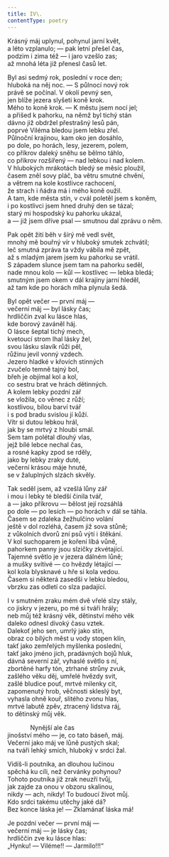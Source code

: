 ```yaml
---
title: IV\.
contentType: poetry
---
```


<section>

Krásný máj uplynul, pohynul jarní květ,  
a léto vzplanulo; ― pak letní přešel čas,  
podzim i zima též ― i jaro vzešlo zas;  
až mnohá léta již přenesl časů let.

Byl asi sedmý rok, poslední v roce den;  
hluboká na něj noc. ― S půlnocí nový rok  
právě se počínal. V okolí pevný sen,  
jen blíže jezera slyšeti koně krok.  
Mého to koně krok. ― K městu jsem nocí jel;  
a přišed k pahorku, na němž byl tichý stán  
dávno již obdržel přestrašný lesů pán,  
poprvé Viléma bledou jsem lebku zřel.  
Půlnoční krajinou, kam oko jen dosáhlo,  
po dole, po horách, lesy, jezerem, polem,  
co příkrov daleký sněhu se bělmo táhlo,  
co příkrov rozšířený ― nad lebkou i nad kolem.  
V hlubokých mrákotách bledý se měsíc ploužil,  
časem zněl sovy pláč, ba větru smutné chvění,  
a větrem na kole kostlivce rachocení,  
že strach i ňádra má i mého koně oužil.  
A tam, kde města stín, v cvál poletěl jsem s koněm,  
i po kostlivci jsem hned druhý den se tázal;  
starý mi hospodský ku pahorku ukázal,  
a ― již jsem dříve psal ― smutnou dal zprávu o něm.

Pak opět žití běh v šírý mě vedl svět,  
mnohý mě bouřný vír v hluboký smutek zchvátil;  
leč smutná zpráva ta vždy vábila mě zpět,  
až s mladým jarem jsem ku pahorku se vrátil.  
S západem slunce jsem tam na pahorku seděl,  
nade mnou kolo ― kůl ― kostlivec ― lebka bledá;  
smutným jsem okem v dál krajiny jarní hleděl,  
až tam kde po horách mlha plynula šedá.

Byl opět večer ― první máj ―  
večerní máj ― byl lásky čas;  
hrdliččin zval ku lásce hlas,  
kde borový zaváněl háj.  
O lásce šeptal tichý mech,  
kvetoucí strom lhal lásky žel,  
svou lásku slavík růži pěl,  
růžinu jevil vonný vzdech.  
Jezero hladké v křovích stinných  
zvučelo temně tajný bol,  
břeh je objímal kol a kol,  
co sestru brat ve hrách dětinných.  
A kolem lebky pozdní zář  
se vložila, co věnec z růží;  
kostlivou, bílou barví tvář  
i s pod bradu svislou jí kůží.  
Vítr si dutou lebkou hrál,  
jak by se mrtvý z hloubi smál.  
Sem tam polétal dlouhý vlas,  
jejž bílé lebce nechal čas,  
a rosné kapky zpod se rděly,  
jako by lebky zraky duté,  
večerní krásou máje hnuté,  
se v žaluplných slzách skvěly.

Tak seděl jsem, až vzešlá lůny zář  
i mou i lebky té bledší činila tvář,  
a ― jako příkrovu ― bělost její rozsáhlá  
po dole ― po lesích ― po horách v dál se táhla.  
Časem se zdaleka žežhulčino volání  
ještě v dol rozléhá, časem již sova stůně;  
z vůkolních dvorů zní psů výtí i štěkání.  
V kol suchoparem je koření líbá vůně,  
pahorkem panny jsou slzičky zkvétající.  
Tajemné světlo je v jezera dálném lůně;  
a mušky svítivé ― co hvězdy létající ―  
kol kola blysknavé u hře si kola vedou.  
Časem si některá zasedši v lebku bledou,  
vbrzku zas odletí co slza padající.

I v smutném zraku mém dvě vřelé slzy stály,  
co jiskry v jezeru, po mé si tváři hrály;  
neb můj též krásný věk, dětinství mého věk  
daleko odnesl divoký času vztek.  
Dalekoť jeho sen, umrlý jako stín,  
obraz co bílých měst u vody stopen klín,  
takť jako zemřelých myšlenka poslední,  
takť jako jméno jich, pradávných bojů hluk,  
dávná severní zář, vyhaslé světlo s ní,  
zbortěné harfy tón, ztrhané strůny zvuk,  
zašlého věku děj, umřelé hvězdy svit,  
zašlé bludice pouť, mrtvé milenky cit,  
zapomenutý hrob, věčnosti skleslý byt,  
vyhasla ohně kouř, slitého zvonu hlas,  
mrtvé labutě zpěv, ztracený lidstva ráj,  
to dětinský můj věk.

             Nynější ale čas  
jinošství mého ― je, co tato báseň, máj.  
Večerní jako máj ve lůně pustých skal;  
na tváři lehký smích, hluboký v srdci žal.

Vidíš-li poutníka, an dlouhou lučinou  
spěchá ku cíli, než červánky pohynou?  
Tohoto poutníka již zrak neuzří tvůj,  
jak zajde za onou v obzoru skalinou,  
nikdy ― ach, nikdy! To budoucí život můj.  
Kdo srdci takému utěchy jaké dá?  
Bez konce láska je! ― Zklamánať láska má!

Je pozdní večer ― první máj ―  
večerní máj ― je lásky čas;  
hrdliččin zve ku lásce hlas:  
„Hynku! ― Viléme!! ― Jarmilo!!!“

</section>

